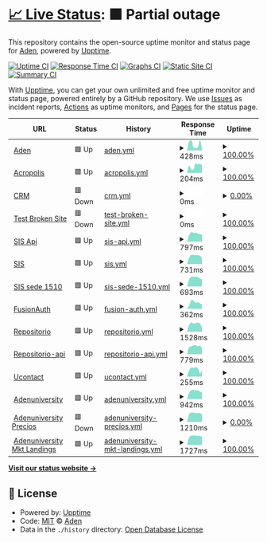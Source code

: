 # [📈 Live Status](https://demo.upptime.js.org): <!--live status--> **🟧 Partial outage**

This repository contains the open-source uptime monitor and status page for [Aden](https://demo.upptime.js.org), powered by [Upptime](https://github.com/upptime/upptime).

[![Uptime CI](https://github.com/FAD-Desarollo/upptime/workflows/Uptime%20CI/badge.svg)](https://github.com/FAD-Desarollo/upptime/actions?query=workflow%3A%22Uptime+CI%22)
[![Response Time CI](https://github.com/FAD-Desarollo/upptime/workflows/Response%20Time%20CI/badge.svg)](https://github.com/FAD-Desarollo/upptime/actions?query=workflow%3A%22Response+Time+CI%22)
[![Graphs CI](https://github.com/FAD-Desarollo/upptime/workflows/Graphs%20CI/badge.svg)](https://github.com/FAD-Desarollo/upptime/actions?query=workflow%3A%22Graphs+CI%22)
[![Static Site CI](https://github.com/FAD-Desarollo/upptime/workflows/Static%20Site%20CI/badge.svg)](https://github.com/FAD-Desarollo/upptime/actions?query=workflow%3A%22Static+Site+CI%22)
[![Summary CI](https://github.com/FAD-Desarollo/upptime/workflows/Summary%20CI/badge.svg)](https://github.com/FAD-Desarollo/upptime/actions?query=workflow%3A%22Summary+CI%22)

With [Upptime](https://upptime.js.org), you can get your own unlimited and free uptime monitor and status page, powered entirely by a GitHub repository. We use [Issues](https://github.com/FAD-Desarollo/upptime/issues) as incident reports, [Actions](https://github.com/FAD-Desarollo/upptime/actions) as uptime monitors, and [Pages](https://demo.upptime.js.org) for the status page.

<!--start: status pages-->
<!-- This summary is generated by Upptime (https://github.com/upptime/upptime) -->
<!-- Do not edit this manually, your changes will be overwritten -->
<!-- prettier-ignore -->
| URL | Status | History | Response Time | Uptime |
| --- | ------ | ------- | ------------- | ------ |
| <img alt="" src="https://icons.duckduckgo.com/ip3/www.aden.org.ico" height="13"> [Aden](https://www.aden.org) | 🟩 Up | [aden.yml](https://github.com/FAD-Desarollo/upptime/commits/HEAD/history/aden.yml) | <details><summary><img alt="Response time graph" src="./graphs/aden/response-time-week.png" height="20"> 428ms</summary><br><a href="https://upptime.aden.org/history/aden"><img alt="Response time 687" src="https://img.shields.io/endpoint?url=https%3A%2F%2Fraw.githubusercontent.com%2FFAD-Desarollo%2Fupptime%2FHEAD%2Fapi%2Faden%2Fresponse-time.json"></a><br><a href="https://upptime.aden.org/history/aden"><img alt="24-hour response time 58" src="https://img.shields.io/endpoint?url=https%3A%2F%2Fraw.githubusercontent.com%2FFAD-Desarollo%2Fupptime%2FHEAD%2Fapi%2Faden%2Fresponse-time-day.json"></a><br><a href="https://upptime.aden.org/history/aden"><img alt="7-day response time 428" src="https://img.shields.io/endpoint?url=https%3A%2F%2Fraw.githubusercontent.com%2FFAD-Desarollo%2Fupptime%2FHEAD%2Fapi%2Faden%2Fresponse-time-week.json"></a><br><a href="https://upptime.aden.org/history/aden"><img alt="30-day response time 497" src="https://img.shields.io/endpoint?url=https%3A%2F%2Fraw.githubusercontent.com%2FFAD-Desarollo%2Fupptime%2FHEAD%2Fapi%2Faden%2Fresponse-time-month.json"></a><br><a href="https://upptime.aden.org/history/aden"><img alt="1-year response time 504" src="https://img.shields.io/endpoint?url=https%3A%2F%2Fraw.githubusercontent.com%2FFAD-Desarollo%2Fupptime%2FHEAD%2Fapi%2Faden%2Fresponse-time-year.json"></a></details> | <details><summary><a href="https://upptime.aden.org/history/aden">100.00%</a></summary><a href="https://upptime.aden.org/history/aden"><img alt="All-time uptime 99.98%" src="https://img.shields.io/endpoint?url=https%3A%2F%2Fraw.githubusercontent.com%2FFAD-Desarollo%2Fupptime%2FHEAD%2Fapi%2Faden%2Fuptime.json"></a><br><a href="https://upptime.aden.org/history/aden"><img alt="24-hour uptime 100.00%" src="https://img.shields.io/endpoint?url=https%3A%2F%2Fraw.githubusercontent.com%2FFAD-Desarollo%2Fupptime%2FHEAD%2Fapi%2Faden%2Fuptime-day.json"></a><br><a href="https://upptime.aden.org/history/aden"><img alt="7-day uptime 100.00%" src="https://img.shields.io/endpoint?url=https%3A%2F%2Fraw.githubusercontent.com%2FFAD-Desarollo%2Fupptime%2FHEAD%2Fapi%2Faden%2Fuptime-week.json"></a><br><a href="https://upptime.aden.org/history/aden"><img alt="30-day uptime 100.00%" src="https://img.shields.io/endpoint?url=https%3A%2F%2Fraw.githubusercontent.com%2FFAD-Desarollo%2Fupptime%2FHEAD%2Fapi%2Faden%2Fuptime-month.json"></a><br><a href="https://upptime.aden.org/history/aden"><img alt="1-year uptime 100.00%" src="https://img.shields.io/endpoint?url=https%3A%2F%2Fraw.githubusercontent.com%2FFAD-Desarollo%2Fupptime%2FHEAD%2Fapi%2Faden%2Fuptime-year.json"></a></details>
| <img alt="" src="https://icons.duckduckgo.com/ip3/app.aden.org.ico" height="13"> [Acropolis](https://app.aden.org/) | 🟩 Up | [acropolis.yml](https://github.com/FAD-Desarollo/upptime/commits/HEAD/history/acropolis.yml) | <details><summary><img alt="Response time graph" src="./graphs/acropolis/response-time-week.png" height="20"> 204ms</summary><br><a href="https://upptime.aden.org/history/acropolis"><img alt="Response time 245" src="https://img.shields.io/endpoint?url=https%3A%2F%2Fraw.githubusercontent.com%2FFAD-Desarollo%2Fupptime%2FHEAD%2Fapi%2Facropolis%2Fresponse-time.json"></a><br><a href="https://upptime.aden.org/history/acropolis"><img alt="24-hour response time 216" src="https://img.shields.io/endpoint?url=https%3A%2F%2Fraw.githubusercontent.com%2FFAD-Desarollo%2Fupptime%2FHEAD%2Fapi%2Facropolis%2Fresponse-time-day.json"></a><br><a href="https://upptime.aden.org/history/acropolis"><img alt="7-day response time 204" src="https://img.shields.io/endpoint?url=https%3A%2F%2Fraw.githubusercontent.com%2FFAD-Desarollo%2Fupptime%2FHEAD%2Fapi%2Facropolis%2Fresponse-time-week.json"></a><br><a href="https://upptime.aden.org/history/acropolis"><img alt="30-day response time 240" src="https://img.shields.io/endpoint?url=https%3A%2F%2Fraw.githubusercontent.com%2FFAD-Desarollo%2Fupptime%2FHEAD%2Fapi%2Facropolis%2Fresponse-time-month.json"></a><br><a href="https://upptime.aden.org/history/acropolis"><img alt="1-year response time 219" src="https://img.shields.io/endpoint?url=https%3A%2F%2Fraw.githubusercontent.com%2FFAD-Desarollo%2Fupptime%2FHEAD%2Fapi%2Facropolis%2Fresponse-time-year.json"></a></details> | <details><summary><a href="https://upptime.aden.org/history/acropolis">100.00%</a></summary><a href="https://upptime.aden.org/history/acropolis"><img alt="All-time uptime 99.98%" src="https://img.shields.io/endpoint?url=https%3A%2F%2Fraw.githubusercontent.com%2FFAD-Desarollo%2Fupptime%2FHEAD%2Fapi%2Facropolis%2Fuptime.json"></a><br><a href="https://upptime.aden.org/history/acropolis"><img alt="24-hour uptime 100.00%" src="https://img.shields.io/endpoint?url=https%3A%2F%2Fraw.githubusercontent.com%2FFAD-Desarollo%2Fupptime%2FHEAD%2Fapi%2Facropolis%2Fuptime-day.json"></a><br><a href="https://upptime.aden.org/history/acropolis"><img alt="7-day uptime 100.00%" src="https://img.shields.io/endpoint?url=https%3A%2F%2Fraw.githubusercontent.com%2FFAD-Desarollo%2Fupptime%2FHEAD%2Fapi%2Facropolis%2Fuptime-week.json"></a><br><a href="https://upptime.aden.org/history/acropolis"><img alt="30-day uptime 100.00%" src="https://img.shields.io/endpoint?url=https%3A%2F%2Fraw.githubusercontent.com%2FFAD-Desarollo%2Fupptime%2FHEAD%2Fapi%2Facropolis%2Fuptime-month.json"></a><br><a href="https://upptime.aden.org/history/acropolis"><img alt="1-year uptime 99.99%" src="https://img.shields.io/endpoint?url=https%3A%2F%2Fraw.githubusercontent.com%2FFAD-Desarollo%2Fupptime%2FHEAD%2Fapi%2Facropolis%2Fuptime-year.json"></a></details>
| <img alt="" src="https://icons.duckduckgo.com/ip3/ocrm.aden.org.ico" height="13"> [CRM](https://ocrm.aden.org/web) | 🟥 Down | [crm.yml](https://github.com/FAD-Desarollo/upptime/commits/HEAD/history/crm.yml) | <details><summary><img alt="Response time graph" src="./graphs/crm/response-time-week.png" height="20"> 0ms</summary><br><a href="https://upptime.aden.org/history/crm"><img alt="Response time 5083" src="https://img.shields.io/endpoint?url=https%3A%2F%2Fraw.githubusercontent.com%2FFAD-Desarollo%2Fupptime%2FHEAD%2Fapi%2Fcrm%2Fresponse-time.json"></a><br><a href="https://upptime.aden.org/history/crm"><img alt="24-hour response time 0" src="https://img.shields.io/endpoint?url=https%3A%2F%2Fraw.githubusercontent.com%2FFAD-Desarollo%2Fupptime%2FHEAD%2Fapi%2Fcrm%2Fresponse-time-day.json"></a><br><a href="https://upptime.aden.org/history/crm"><img alt="7-day response time 0" src="https://img.shields.io/endpoint?url=https%3A%2F%2Fraw.githubusercontent.com%2FFAD-Desarollo%2Fupptime%2FHEAD%2Fapi%2Fcrm%2Fresponse-time-week.json"></a><br><a href="https://upptime.aden.org/history/crm"><img alt="30-day response time 4757" src="https://img.shields.io/endpoint?url=https%3A%2F%2Fraw.githubusercontent.com%2FFAD-Desarollo%2Fupptime%2FHEAD%2Fapi%2Fcrm%2Fresponse-time-month.json"></a><br><a href="https://upptime.aden.org/history/crm"><img alt="1-year response time 5312" src="https://img.shields.io/endpoint?url=https%3A%2F%2Fraw.githubusercontent.com%2FFAD-Desarollo%2Fupptime%2FHEAD%2Fapi%2Fcrm%2Fresponse-time-year.json"></a></details> | <details><summary><a href="https://upptime.aden.org/history/crm">0.00%</a></summary><a href="https://upptime.aden.org/history/crm"><img alt="All-time uptime 95.70%" src="https://img.shields.io/endpoint?url=https%3A%2F%2Fraw.githubusercontent.com%2FFAD-Desarollo%2Fupptime%2FHEAD%2Fapi%2Fcrm%2Fuptime.json"></a><br><a href="https://upptime.aden.org/history/crm"><img alt="24-hour uptime 0.00%" src="https://img.shields.io/endpoint?url=https%3A%2F%2Fraw.githubusercontent.com%2FFAD-Desarollo%2Fupptime%2FHEAD%2Fapi%2Fcrm%2Fuptime-day.json"></a><br><a href="https://upptime.aden.org/history/crm"><img alt="7-day uptime 0.00%" src="https://img.shields.io/endpoint?url=https%3A%2F%2Fraw.githubusercontent.com%2FFAD-Desarollo%2Fupptime%2FHEAD%2Fapi%2Fcrm%2Fuptime-week.json"></a><br><a href="https://upptime.aden.org/history/crm"><img alt="30-day uptime 1.47%" src="https://img.shields.io/endpoint?url=https%3A%2F%2Fraw.githubusercontent.com%2FFAD-Desarollo%2Fupptime%2FHEAD%2Fapi%2Fcrm%2Fuptime-month.json"></a><br><a href="https://upptime.aden.org/history/crm"><img alt="1-year uptime 91.70%" src="https://img.shields.io/endpoint?url=https%3A%2F%2Fraw.githubusercontent.com%2FFAD-Desarollo%2Fupptime%2FHEAD%2Fapi%2Fcrm%2Fuptime-year.json"></a></details>
| <img alt="" src="https://icons.duckduckgo.com/ip3/thissitedoesnotexist.koj.co.ico" height="13"> [Test Broken Site](https://thissitedoesnotexist.koj.co) | 🟥 Down | [test-broken-site.yml](https://github.com/FAD-Desarollo/upptime/commits/HEAD/history/test-broken-site.yml) | <details><summary><img alt="Response time graph" src="./graphs/test-broken-site/response-time-week.png" height="20"> 0ms</summary><br><a href="https://upptime.aden.org/history/test-broken-site"><img alt="Response time 0" src="https://img.shields.io/endpoint?url=https%3A%2F%2Fraw.githubusercontent.com%2FFAD-Desarollo%2Fupptime%2FHEAD%2Fapi%2Ftest-broken-site%2Fresponse-time.json"></a><br><a href="https://upptime.aden.org/history/test-broken-site"><img alt="24-hour response time 0" src="https://img.shields.io/endpoint?url=https%3A%2F%2Fraw.githubusercontent.com%2FFAD-Desarollo%2Fupptime%2FHEAD%2Fapi%2Ftest-broken-site%2Fresponse-time-day.json"></a><br><a href="https://upptime.aden.org/history/test-broken-site"><img alt="7-day response time 0" src="https://img.shields.io/endpoint?url=https%3A%2F%2Fraw.githubusercontent.com%2FFAD-Desarollo%2Fupptime%2FHEAD%2Fapi%2Ftest-broken-site%2Fresponse-time-week.json"></a><br><a href="https://upptime.aden.org/history/test-broken-site"><img alt="30-day response time 0" src="https://img.shields.io/endpoint?url=https%3A%2F%2Fraw.githubusercontent.com%2FFAD-Desarollo%2Fupptime%2FHEAD%2Fapi%2Ftest-broken-site%2Fresponse-time-month.json"></a><br><a href="https://upptime.aden.org/history/test-broken-site"><img alt="1-year response time 0" src="https://img.shields.io/endpoint?url=https%3A%2F%2Fraw.githubusercontent.com%2FFAD-Desarollo%2Fupptime%2FHEAD%2Fapi%2Ftest-broken-site%2Fresponse-time-year.json"></a></details> | <details><summary><a href="https://upptime.aden.org/history/test-broken-site">100.00%</a></summary><a href="https://upptime.aden.org/history/test-broken-site"><img alt="All-time uptime 100.00%" src="https://img.shields.io/endpoint?url=https%3A%2F%2Fraw.githubusercontent.com%2FFAD-Desarollo%2Fupptime%2FHEAD%2Fapi%2Ftest-broken-site%2Fuptime.json"></a><br><a href="https://upptime.aden.org/history/test-broken-site"><img alt="24-hour uptime 100.00%" src="https://img.shields.io/endpoint?url=https%3A%2F%2Fraw.githubusercontent.com%2FFAD-Desarollo%2Fupptime%2FHEAD%2Fapi%2Ftest-broken-site%2Fuptime-day.json"></a><br><a href="https://upptime.aden.org/history/test-broken-site"><img alt="7-day uptime 100.00%" src="https://img.shields.io/endpoint?url=https%3A%2F%2Fraw.githubusercontent.com%2FFAD-Desarollo%2Fupptime%2FHEAD%2Fapi%2Ftest-broken-site%2Fuptime-week.json"></a><br><a href="https://upptime.aden.org/history/test-broken-site"><img alt="30-day uptime 100.00%" src="https://img.shields.io/endpoint?url=https%3A%2F%2Fraw.githubusercontent.com%2FFAD-Desarollo%2Fupptime%2FHEAD%2Fapi%2Ftest-broken-site%2Fuptime-month.json"></a><br><a href="https://upptime.aden.org/history/test-broken-site"><img alt="1-year uptime 100.00%" src="https://img.shields.io/endpoint?url=https%3A%2F%2Fraw.githubusercontent.com%2FFAD-Desarollo%2Fupptime%2FHEAD%2Fapi%2Ftest-broken-site%2Fuptime-year.json"></a></details>
| <img alt="" src="https://icons.duckduckgo.com/ip3/sisapi.aden.org.ico" height="13"> [SIS Api](https://sisapi.aden.org/api/v1/acropolis/test) | 🟩 Up | [sis-api.yml](https://github.com/FAD-Desarollo/upptime/commits/HEAD/history/sis-api.yml) | <details><summary><img alt="Response time graph" src="./graphs/sis-api/response-time-week.png" height="20"> 797ms</summary><br><a href="https://upptime.aden.org/history/sis-api"><img alt="Response time 777" src="https://img.shields.io/endpoint?url=https%3A%2F%2Fraw.githubusercontent.com%2FFAD-Desarollo%2Fupptime%2FHEAD%2Fapi%2Fsis-api%2Fresponse-time.json"></a><br><a href="https://upptime.aden.org/history/sis-api"><img alt="24-hour response time 708" src="https://img.shields.io/endpoint?url=https%3A%2F%2Fraw.githubusercontent.com%2FFAD-Desarollo%2Fupptime%2FHEAD%2Fapi%2Fsis-api%2Fresponse-time-day.json"></a><br><a href="https://upptime.aden.org/history/sis-api"><img alt="7-day response time 797" src="https://img.shields.io/endpoint?url=https%3A%2F%2Fraw.githubusercontent.com%2FFAD-Desarollo%2Fupptime%2FHEAD%2Fapi%2Fsis-api%2Fresponse-time-week.json"></a><br><a href="https://upptime.aden.org/history/sis-api"><img alt="30-day response time 753" src="https://img.shields.io/endpoint?url=https%3A%2F%2Fraw.githubusercontent.com%2FFAD-Desarollo%2Fupptime%2FHEAD%2Fapi%2Fsis-api%2Fresponse-time-month.json"></a><br><a href="https://upptime.aden.org/history/sis-api"><img alt="1-year response time 755" src="https://img.shields.io/endpoint?url=https%3A%2F%2Fraw.githubusercontent.com%2FFAD-Desarollo%2Fupptime%2FHEAD%2Fapi%2Fsis-api%2Fresponse-time-year.json"></a></details> | <details><summary><a href="https://upptime.aden.org/history/sis-api">100.00%</a></summary><a href="https://upptime.aden.org/history/sis-api"><img alt="All-time uptime 99.89%" src="https://img.shields.io/endpoint?url=https%3A%2F%2Fraw.githubusercontent.com%2FFAD-Desarollo%2Fupptime%2FHEAD%2Fapi%2Fsis-api%2Fuptime.json"></a><br><a href="https://upptime.aden.org/history/sis-api"><img alt="24-hour uptime 100.00%" src="https://img.shields.io/endpoint?url=https%3A%2F%2Fraw.githubusercontent.com%2FFAD-Desarollo%2Fupptime%2FHEAD%2Fapi%2Fsis-api%2Fuptime-day.json"></a><br><a href="https://upptime.aden.org/history/sis-api"><img alt="7-day uptime 100.00%" src="https://img.shields.io/endpoint?url=https%3A%2F%2Fraw.githubusercontent.com%2FFAD-Desarollo%2Fupptime%2FHEAD%2Fapi%2Fsis-api%2Fuptime-week.json"></a><br><a href="https://upptime.aden.org/history/sis-api"><img alt="30-day uptime 100.00%" src="https://img.shields.io/endpoint?url=https%3A%2F%2Fraw.githubusercontent.com%2FFAD-Desarollo%2Fupptime%2FHEAD%2Fapi%2Fsis-api%2Fuptime-month.json"></a><br><a href="https://upptime.aden.org/history/sis-api"><img alt="1-year uptime 99.90%" src="https://img.shields.io/endpoint?url=https%3A%2F%2Fraw.githubusercontent.com%2FFAD-Desarollo%2Fupptime%2FHEAD%2Fapi%2Fsis-api%2Fuptime-year.json"></a></details>
| <img alt="" src="https://icons.duckduckgo.com/ip3/www.aden.org.ico" height="13"> [SIS](https://www.aden.org/sis/login) | 🟩 Up | [sis.yml](https://github.com/FAD-Desarollo/upptime/commits/HEAD/history/sis.yml) | <details><summary><img alt="Response time graph" src="./graphs/sis/response-time-week.png" height="20"> 731ms</summary><br><a href="https://upptime.aden.org/history/sis"><img alt="Response time 696" src="https://img.shields.io/endpoint?url=https%3A%2F%2Fraw.githubusercontent.com%2FFAD-Desarollo%2Fupptime%2FHEAD%2Fapi%2Fsis%2Fresponse-time.json"></a><br><a href="https://upptime.aden.org/history/sis"><img alt="24-hour response time 583" src="https://img.shields.io/endpoint?url=https%3A%2F%2Fraw.githubusercontent.com%2FFAD-Desarollo%2Fupptime%2FHEAD%2Fapi%2Fsis%2Fresponse-time-day.json"></a><br><a href="https://upptime.aden.org/history/sis"><img alt="7-day response time 731" src="https://img.shields.io/endpoint?url=https%3A%2F%2Fraw.githubusercontent.com%2FFAD-Desarollo%2Fupptime%2FHEAD%2Fapi%2Fsis%2Fresponse-time-week.json"></a><br><a href="https://upptime.aden.org/history/sis"><img alt="30-day response time 685" src="https://img.shields.io/endpoint?url=https%3A%2F%2Fraw.githubusercontent.com%2FFAD-Desarollo%2Fupptime%2FHEAD%2Fapi%2Fsis%2Fresponse-time-month.json"></a><br><a href="https://upptime.aden.org/history/sis"><img alt="1-year response time 664" src="https://img.shields.io/endpoint?url=https%3A%2F%2Fraw.githubusercontent.com%2FFAD-Desarollo%2Fupptime%2FHEAD%2Fapi%2Fsis%2Fresponse-time-year.json"></a></details> | <details><summary><a href="https://upptime.aden.org/history/sis">100.00%</a></summary><a href="https://upptime.aden.org/history/sis"><img alt="All-time uptime 99.96%" src="https://img.shields.io/endpoint?url=https%3A%2F%2Fraw.githubusercontent.com%2FFAD-Desarollo%2Fupptime%2FHEAD%2Fapi%2Fsis%2Fuptime.json"></a><br><a href="https://upptime.aden.org/history/sis"><img alt="24-hour uptime 100.00%" src="https://img.shields.io/endpoint?url=https%3A%2F%2Fraw.githubusercontent.com%2FFAD-Desarollo%2Fupptime%2FHEAD%2Fapi%2Fsis%2Fuptime-day.json"></a><br><a href="https://upptime.aden.org/history/sis"><img alt="7-day uptime 100.00%" src="https://img.shields.io/endpoint?url=https%3A%2F%2Fraw.githubusercontent.com%2FFAD-Desarollo%2Fupptime%2FHEAD%2Fapi%2Fsis%2Fuptime-week.json"></a><br><a href="https://upptime.aden.org/history/sis"><img alt="30-day uptime 100.00%" src="https://img.shields.io/endpoint?url=https%3A%2F%2Fraw.githubusercontent.com%2FFAD-Desarollo%2Fupptime%2FHEAD%2Fapi%2Fsis%2Fuptime-month.json"></a><br><a href="https://upptime.aden.org/history/sis"><img alt="1-year uptime 100.00%" src="https://img.shields.io/endpoint?url=https%3A%2F%2Fraw.githubusercontent.com%2FFAD-Desarollo%2Fupptime%2FHEAD%2Fapi%2Fsis%2Fuptime-year.json"></a></details>
| <img alt="" src="https://icons.duckduckgo.com/ip3/www.aden.org.ico" height="13"> [SIS sede 1510](https://www.aden.org/sis/sede/1510) | 🟩 Up | [sis-sede-1510.yml](https://github.com/FAD-Desarollo/upptime/commits/HEAD/history/sis-sede-1510.yml) | <details><summary><img alt="Response time graph" src="./graphs/sis-sede-1510/response-time-week.png" height="20"> 693ms</summary><br><a href="https://upptime.aden.org/history/sis-sede-1510"><img alt="Response time 570" src="https://img.shields.io/endpoint?url=https%3A%2F%2Fraw.githubusercontent.com%2FFAD-Desarollo%2Fupptime%2FHEAD%2Fapi%2Fsis-sede-1510%2Fresponse-time.json"></a><br><a href="https://upptime.aden.org/history/sis-sede-1510"><img alt="24-hour response time 564" src="https://img.shields.io/endpoint?url=https%3A%2F%2Fraw.githubusercontent.com%2FFAD-Desarollo%2Fupptime%2FHEAD%2Fapi%2Fsis-sede-1510%2Fresponse-time-day.json"></a><br><a href="https://upptime.aden.org/history/sis-sede-1510"><img alt="7-day response time 693" src="https://img.shields.io/endpoint?url=https%3A%2F%2Fraw.githubusercontent.com%2FFAD-Desarollo%2Fupptime%2FHEAD%2Fapi%2Fsis-sede-1510%2Fresponse-time-week.json"></a><br><a href="https://upptime.aden.org/history/sis-sede-1510"><img alt="30-day response time 605" src="https://img.shields.io/endpoint?url=https%3A%2F%2Fraw.githubusercontent.com%2FFAD-Desarollo%2Fupptime%2FHEAD%2Fapi%2Fsis-sede-1510%2Fresponse-time-month.json"></a><br><a href="https://upptime.aden.org/history/sis-sede-1510"><img alt="1-year response time 569" src="https://img.shields.io/endpoint?url=https%3A%2F%2Fraw.githubusercontent.com%2FFAD-Desarollo%2Fupptime%2FHEAD%2Fapi%2Fsis-sede-1510%2Fresponse-time-year.json"></a></details> | <details><summary><a href="https://upptime.aden.org/history/sis-sede-1510">100.00%</a></summary><a href="https://upptime.aden.org/history/sis-sede-1510"><img alt="All-time uptime 99.98%" src="https://img.shields.io/endpoint?url=https%3A%2F%2Fraw.githubusercontent.com%2FFAD-Desarollo%2Fupptime%2FHEAD%2Fapi%2Fsis-sede-1510%2Fuptime.json"></a><br><a href="https://upptime.aden.org/history/sis-sede-1510"><img alt="24-hour uptime 100.00%" src="https://img.shields.io/endpoint?url=https%3A%2F%2Fraw.githubusercontent.com%2FFAD-Desarollo%2Fupptime%2FHEAD%2Fapi%2Fsis-sede-1510%2Fuptime-day.json"></a><br><a href="https://upptime.aden.org/history/sis-sede-1510"><img alt="7-day uptime 100.00%" src="https://img.shields.io/endpoint?url=https%3A%2F%2Fraw.githubusercontent.com%2FFAD-Desarollo%2Fupptime%2FHEAD%2Fapi%2Fsis-sede-1510%2Fuptime-week.json"></a><br><a href="https://upptime.aden.org/history/sis-sede-1510"><img alt="30-day uptime 100.00%" src="https://img.shields.io/endpoint?url=https%3A%2F%2Fraw.githubusercontent.com%2FFAD-Desarollo%2Fupptime%2FHEAD%2Fapi%2Fsis-sede-1510%2Fuptime-month.json"></a><br><a href="https://upptime.aden.org/history/sis-sede-1510"><img alt="1-year uptime 100.00%" src="https://img.shields.io/endpoint?url=https%3A%2F%2Fraw.githubusercontent.com%2FFAD-Desarollo%2Fupptime%2FHEAD%2Fapi%2Fsis-sede-1510%2Fuptime-year.json"></a></details>
| <img alt="" src="https://icons.duckduckgo.com/ip3/fa.aden.org.ico" height="13"> [FusionAuth](https://fa.aden.org/) | 🟩 Up | [fusion-auth.yml](https://github.com/FAD-Desarollo/upptime/commits/HEAD/history/fusion-auth.yml) | <details><summary><img alt="Response time graph" src="./graphs/fusion-auth/response-time-week.png" height="20"> 362ms</summary><br><a href="https://upptime.aden.org/history/fusion-auth"><img alt="Response time 375" src="https://img.shields.io/endpoint?url=https%3A%2F%2Fraw.githubusercontent.com%2FFAD-Desarollo%2Fupptime%2FHEAD%2Fapi%2Ffusion-auth%2Fresponse-time.json"></a><br><a href="https://upptime.aden.org/history/fusion-auth"><img alt="24-hour response time 249" src="https://img.shields.io/endpoint?url=https%3A%2F%2Fraw.githubusercontent.com%2FFAD-Desarollo%2Fupptime%2FHEAD%2Fapi%2Ffusion-auth%2Fresponse-time-day.json"></a><br><a href="https://upptime.aden.org/history/fusion-auth"><img alt="7-day response time 362" src="https://img.shields.io/endpoint?url=https%3A%2F%2Fraw.githubusercontent.com%2FFAD-Desarollo%2Fupptime%2FHEAD%2Fapi%2Ffusion-auth%2Fresponse-time-week.json"></a><br><a href="https://upptime.aden.org/history/fusion-auth"><img alt="30-day response time 301" src="https://img.shields.io/endpoint?url=https%3A%2F%2Fraw.githubusercontent.com%2FFAD-Desarollo%2Fupptime%2FHEAD%2Fapi%2Ffusion-auth%2Fresponse-time-month.json"></a><br><a href="https://upptime.aden.org/history/fusion-auth"><img alt="1-year response time 345" src="https://img.shields.io/endpoint?url=https%3A%2F%2Fraw.githubusercontent.com%2FFAD-Desarollo%2Fupptime%2FHEAD%2Fapi%2Ffusion-auth%2Fresponse-time-year.json"></a></details> | <details><summary><a href="https://upptime.aden.org/history/fusion-auth">100.00%</a></summary><a href="https://upptime.aden.org/history/fusion-auth"><img alt="All-time uptime 99.98%" src="https://img.shields.io/endpoint?url=https%3A%2F%2Fraw.githubusercontent.com%2FFAD-Desarollo%2Fupptime%2FHEAD%2Fapi%2Ffusion-auth%2Fuptime.json"></a><br><a href="https://upptime.aden.org/history/fusion-auth"><img alt="24-hour uptime 100.00%" src="https://img.shields.io/endpoint?url=https%3A%2F%2Fraw.githubusercontent.com%2FFAD-Desarollo%2Fupptime%2FHEAD%2Fapi%2Ffusion-auth%2Fuptime-day.json"></a><br><a href="https://upptime.aden.org/history/fusion-auth"><img alt="7-day uptime 100.00%" src="https://img.shields.io/endpoint?url=https%3A%2F%2Fraw.githubusercontent.com%2FFAD-Desarollo%2Fupptime%2FHEAD%2Fapi%2Ffusion-auth%2Fuptime-week.json"></a><br><a href="https://upptime.aden.org/history/fusion-auth"><img alt="30-day uptime 100.00%" src="https://img.shields.io/endpoint?url=https%3A%2F%2Fraw.githubusercontent.com%2FFAD-Desarollo%2Fupptime%2FHEAD%2Fapi%2Ffusion-auth%2Fuptime-month.json"></a><br><a href="https://upptime.aden.org/history/fusion-auth"><img alt="1-year uptime 99.98%" src="https://img.shields.io/endpoint?url=https%3A%2F%2Fraw.githubusercontent.com%2FFAD-Desarollo%2Fupptime%2FHEAD%2Fapi%2Ffusion-auth%2Fuptime-year.json"></a></details>
| <img alt="" src="https://icons.duckduckgo.com/ip3/repositorio.aden.org.ico" height="13"> [Repositorio](https://repositorio.aden.org/) | 🟩 Up | [repositorio.yml](https://github.com/FAD-Desarollo/upptime/commits/HEAD/history/repositorio.yml) | <details><summary><img alt="Response time graph" src="./graphs/repositorio/response-time-week.png" height="20"> 1528ms</summary><br><a href="https://upptime.aden.org/history/repositorio"><img alt="Response time 1370" src="https://img.shields.io/endpoint?url=https%3A%2F%2Fraw.githubusercontent.com%2FFAD-Desarollo%2Fupptime%2FHEAD%2Fapi%2Frepositorio%2Fresponse-time.json"></a><br><a href="https://upptime.aden.org/history/repositorio"><img alt="24-hour response time 719" src="https://img.shields.io/endpoint?url=https%3A%2F%2Fraw.githubusercontent.com%2FFAD-Desarollo%2Fupptime%2FHEAD%2Fapi%2Frepositorio%2Fresponse-time-day.json"></a><br><a href="https://upptime.aden.org/history/repositorio"><img alt="7-day response time 1528" src="https://img.shields.io/endpoint?url=https%3A%2F%2Fraw.githubusercontent.com%2FFAD-Desarollo%2Fupptime%2FHEAD%2Fapi%2Frepositorio%2Fresponse-time-week.json"></a><br><a href="https://upptime.aden.org/history/repositorio"><img alt="30-day response time 1334" src="https://img.shields.io/endpoint?url=https%3A%2F%2Fraw.githubusercontent.com%2FFAD-Desarollo%2Fupptime%2FHEAD%2Fapi%2Frepositorio%2Fresponse-time-month.json"></a><br><a href="https://upptime.aden.org/history/repositorio"><img alt="1-year response time 1348" src="https://img.shields.io/endpoint?url=https%3A%2F%2Fraw.githubusercontent.com%2FFAD-Desarollo%2Fupptime%2FHEAD%2Fapi%2Frepositorio%2Fresponse-time-year.json"></a></details> | <details><summary><a href="https://upptime.aden.org/history/repositorio">100.00%</a></summary><a href="https://upptime.aden.org/history/repositorio"><img alt="All-time uptime 99.97%" src="https://img.shields.io/endpoint?url=https%3A%2F%2Fraw.githubusercontent.com%2FFAD-Desarollo%2Fupptime%2FHEAD%2Fapi%2Frepositorio%2Fuptime.json"></a><br><a href="https://upptime.aden.org/history/repositorio"><img alt="24-hour uptime 100.00%" src="https://img.shields.io/endpoint?url=https%3A%2F%2Fraw.githubusercontent.com%2FFAD-Desarollo%2Fupptime%2FHEAD%2Fapi%2Frepositorio%2Fuptime-day.json"></a><br><a href="https://upptime.aden.org/history/repositorio"><img alt="7-day uptime 100.00%" src="https://img.shields.io/endpoint?url=https%3A%2F%2Fraw.githubusercontent.com%2FFAD-Desarollo%2Fupptime%2FHEAD%2Fapi%2Frepositorio%2Fuptime-week.json"></a><br><a href="https://upptime.aden.org/history/repositorio"><img alt="30-day uptime 100.00%" src="https://img.shields.io/endpoint?url=https%3A%2F%2Fraw.githubusercontent.com%2FFAD-Desarollo%2Fupptime%2FHEAD%2Fapi%2Frepositorio%2Fuptime-month.json"></a><br><a href="https://upptime.aden.org/history/repositorio"><img alt="1-year uptime 99.99%" src="https://img.shields.io/endpoint?url=https%3A%2F%2Fraw.githubusercontent.com%2FFAD-Desarollo%2Fupptime%2FHEAD%2Fapi%2Frepositorio%2Fuptime-year.json"></a></details>
| <img alt="" src="https://icons.duckduckgo.com/ip3/repositorio-api.aden.org.ico" height="13"> [Repositorio-api](https://repositorio-api.aden.org/docs) | 🟩 Up | [repositorio-api.yml](https://github.com/FAD-Desarollo/upptime/commits/HEAD/history/repositorio-api.yml) | <details><summary><img alt="Response time graph" src="./graphs/repositorio-api/response-time-week.png" height="20"> 779ms</summary><br><a href="https://upptime.aden.org/history/repositorio-api"><img alt="Response time 743" src="https://img.shields.io/endpoint?url=https%3A%2F%2Fraw.githubusercontent.com%2FFAD-Desarollo%2Fupptime%2FHEAD%2Fapi%2Frepositorio-api%2Fresponse-time.json"></a><br><a href="https://upptime.aden.org/history/repositorio-api"><img alt="24-hour response time 580" src="https://img.shields.io/endpoint?url=https%3A%2F%2Fraw.githubusercontent.com%2FFAD-Desarollo%2Fupptime%2FHEAD%2Fapi%2Frepositorio-api%2Fresponse-time-day.json"></a><br><a href="https://upptime.aden.org/history/repositorio-api"><img alt="7-day response time 779" src="https://img.shields.io/endpoint?url=https%3A%2F%2Fraw.githubusercontent.com%2FFAD-Desarollo%2Fupptime%2FHEAD%2Fapi%2Frepositorio-api%2Fresponse-time-week.json"></a><br><a href="https://upptime.aden.org/history/repositorio-api"><img alt="30-day response time 710" src="https://img.shields.io/endpoint?url=https%3A%2F%2Fraw.githubusercontent.com%2FFAD-Desarollo%2Fupptime%2FHEAD%2Fapi%2Frepositorio-api%2Fresponse-time-month.json"></a><br><a href="https://upptime.aden.org/history/repositorio-api"><img alt="1-year response time 727" src="https://img.shields.io/endpoint?url=https%3A%2F%2Fraw.githubusercontent.com%2FFAD-Desarollo%2Fupptime%2FHEAD%2Fapi%2Frepositorio-api%2Fresponse-time-year.json"></a></details> | <details><summary><a href="https://upptime.aden.org/history/repositorio-api">100.00%</a></summary><a href="https://upptime.aden.org/history/repositorio-api"><img alt="All-time uptime 99.83%" src="https://img.shields.io/endpoint?url=https%3A%2F%2Fraw.githubusercontent.com%2FFAD-Desarollo%2Fupptime%2FHEAD%2Fapi%2Frepositorio-api%2Fuptime.json"></a><br><a href="https://upptime.aden.org/history/repositorio-api"><img alt="24-hour uptime 100.00%" src="https://img.shields.io/endpoint?url=https%3A%2F%2Fraw.githubusercontent.com%2FFAD-Desarollo%2Fupptime%2FHEAD%2Fapi%2Frepositorio-api%2Fuptime-day.json"></a><br><a href="https://upptime.aden.org/history/repositorio-api"><img alt="7-day uptime 100.00%" src="https://img.shields.io/endpoint?url=https%3A%2F%2Fraw.githubusercontent.com%2FFAD-Desarollo%2Fupptime%2FHEAD%2Fapi%2Frepositorio-api%2Fuptime-week.json"></a><br><a href="https://upptime.aden.org/history/repositorio-api"><img alt="30-day uptime 100.00%" src="https://img.shields.io/endpoint?url=https%3A%2F%2Fraw.githubusercontent.com%2FFAD-Desarollo%2Fupptime%2FHEAD%2Fapi%2Frepositorio-api%2Fuptime-month.json"></a><br><a href="https://upptime.aden.org/history/repositorio-api"><img alt="1-year uptime 99.99%" src="https://img.shields.io/endpoint?url=https%3A%2F%2Fraw.githubusercontent.com%2FFAD-Desarollo%2Fupptime%2FHEAD%2Fapi%2Frepositorio-api%2Fuptime-year.json"></a></details>
| <img alt="" src="https://icons.duckduckgo.com/ip3/aden.ucontactcloud.com.ico" height="13"> [Ucontact](https://aden.ucontactcloud.com/) | 🟩 Up | [ucontact.yml](https://github.com/FAD-Desarollo/upptime/commits/HEAD/history/ucontact.yml) | <details><summary><img alt="Response time graph" src="./graphs/ucontact/response-time-week.png" height="20"> 255ms</summary><br><a href="https://upptime.aden.org/history/ucontact"><img alt="Response time 233" src="https://img.shields.io/endpoint?url=https%3A%2F%2Fraw.githubusercontent.com%2FFAD-Desarollo%2Fupptime%2FHEAD%2Fapi%2Fucontact%2Fresponse-time.json"></a><br><a href="https://upptime.aden.org/history/ucontact"><img alt="24-hour response time 227" src="https://img.shields.io/endpoint?url=https%3A%2F%2Fraw.githubusercontent.com%2FFAD-Desarollo%2Fupptime%2FHEAD%2Fapi%2Fucontact%2Fresponse-time-day.json"></a><br><a href="https://upptime.aden.org/history/ucontact"><img alt="7-day response time 255" src="https://img.shields.io/endpoint?url=https%3A%2F%2Fraw.githubusercontent.com%2FFAD-Desarollo%2Fupptime%2FHEAD%2Fapi%2Fucontact%2Fresponse-time-week.json"></a><br><a href="https://upptime.aden.org/history/ucontact"><img alt="30-day response time 229" src="https://img.shields.io/endpoint?url=https%3A%2F%2Fraw.githubusercontent.com%2FFAD-Desarollo%2Fupptime%2FHEAD%2Fapi%2Fucontact%2Fresponse-time-month.json"></a><br><a href="https://upptime.aden.org/history/ucontact"><img alt="1-year response time 231" src="https://img.shields.io/endpoint?url=https%3A%2F%2Fraw.githubusercontent.com%2FFAD-Desarollo%2Fupptime%2FHEAD%2Fapi%2Fucontact%2Fresponse-time-year.json"></a></details> | <details><summary><a href="https://upptime.aden.org/history/ucontact">100.00%</a></summary><a href="https://upptime.aden.org/history/ucontact"><img alt="All-time uptime 99.99%" src="https://img.shields.io/endpoint?url=https%3A%2F%2Fraw.githubusercontent.com%2FFAD-Desarollo%2Fupptime%2FHEAD%2Fapi%2Fucontact%2Fuptime.json"></a><br><a href="https://upptime.aden.org/history/ucontact"><img alt="24-hour uptime 100.00%" src="https://img.shields.io/endpoint?url=https%3A%2F%2Fraw.githubusercontent.com%2FFAD-Desarollo%2Fupptime%2FHEAD%2Fapi%2Fucontact%2Fuptime-day.json"></a><br><a href="https://upptime.aden.org/history/ucontact"><img alt="7-day uptime 100.00%" src="https://img.shields.io/endpoint?url=https%3A%2F%2Fraw.githubusercontent.com%2FFAD-Desarollo%2Fupptime%2FHEAD%2Fapi%2Fucontact%2Fuptime-week.json"></a><br><a href="https://upptime.aden.org/history/ucontact"><img alt="30-day uptime 100.00%" src="https://img.shields.io/endpoint?url=https%3A%2F%2Fraw.githubusercontent.com%2FFAD-Desarollo%2Fupptime%2FHEAD%2Fapi%2Fucontact%2Fuptime-month.json"></a><br><a href="https://upptime.aden.org/history/ucontact"><img alt="1-year uptime 99.98%" src="https://img.shields.io/endpoint?url=https%3A%2F%2Fraw.githubusercontent.com%2FFAD-Desarollo%2Fupptime%2FHEAD%2Fapi%2Fucontact%2Fuptime-year.json"></a></details>
| <img alt="" src="https://icons.duckduckgo.com/ip3/adenuniversity.edu.pa.ico" height="13"> [Adenuniversity](https://adenuniversity.edu.pa/) | 🟩 Up | [adenuniversity.yml](https://github.com/FAD-Desarollo/upptime/commits/HEAD/history/adenuniversity.yml) | <details><summary><img alt="Response time graph" src="./graphs/adenuniversity/response-time-week.png" height="20"> 942ms</summary><br><a href="https://upptime.aden.org/history/adenuniversity"><img alt="Response time 1388" src="https://img.shields.io/endpoint?url=https%3A%2F%2Fraw.githubusercontent.com%2FFAD-Desarollo%2Fupptime%2FHEAD%2Fapi%2Fadenuniversity%2Fresponse-time.json"></a><br><a href="https://upptime.aden.org/history/adenuniversity"><img alt="24-hour response time 754" src="https://img.shields.io/endpoint?url=https%3A%2F%2Fraw.githubusercontent.com%2FFAD-Desarollo%2Fupptime%2FHEAD%2Fapi%2Fadenuniversity%2Fresponse-time-day.json"></a><br><a href="https://upptime.aden.org/history/adenuniversity"><img alt="7-day response time 942" src="https://img.shields.io/endpoint?url=https%3A%2F%2Fraw.githubusercontent.com%2FFAD-Desarollo%2Fupptime%2FHEAD%2Fapi%2Fadenuniversity%2Fresponse-time-week.json"></a><br><a href="https://upptime.aden.org/history/adenuniversity"><img alt="30-day response time 889" src="https://img.shields.io/endpoint?url=https%3A%2F%2Fraw.githubusercontent.com%2FFAD-Desarollo%2Fupptime%2FHEAD%2Fapi%2Fadenuniversity%2Fresponse-time-month.json"></a><br><a href="https://upptime.aden.org/history/adenuniversity"><img alt="1-year response time 1388" src="https://img.shields.io/endpoint?url=https%3A%2F%2Fraw.githubusercontent.com%2FFAD-Desarollo%2Fupptime%2FHEAD%2Fapi%2Fadenuniversity%2Fresponse-time-year.json"></a></details> | <details><summary><a href="https://upptime.aden.org/history/adenuniversity">100.00%</a></summary><a href="https://upptime.aden.org/history/adenuniversity"><img alt="All-time uptime 99.98%" src="https://img.shields.io/endpoint?url=https%3A%2F%2Fraw.githubusercontent.com%2FFAD-Desarollo%2Fupptime%2FHEAD%2Fapi%2Fadenuniversity%2Fuptime.json"></a><br><a href="https://upptime.aden.org/history/adenuniversity"><img alt="24-hour uptime 100.00%" src="https://img.shields.io/endpoint?url=https%3A%2F%2Fraw.githubusercontent.com%2FFAD-Desarollo%2Fupptime%2FHEAD%2Fapi%2Fadenuniversity%2Fuptime-day.json"></a><br><a href="https://upptime.aden.org/history/adenuniversity"><img alt="7-day uptime 100.00%" src="https://img.shields.io/endpoint?url=https%3A%2F%2Fraw.githubusercontent.com%2FFAD-Desarollo%2Fupptime%2FHEAD%2Fapi%2Fadenuniversity%2Fuptime-week.json"></a><br><a href="https://upptime.aden.org/history/adenuniversity"><img alt="30-day uptime 100.00%" src="https://img.shields.io/endpoint?url=https%3A%2F%2Fraw.githubusercontent.com%2FFAD-Desarollo%2Fupptime%2FHEAD%2Fapi%2Fadenuniversity%2Fuptime-month.json"></a><br><a href="https://upptime.aden.org/history/adenuniversity"><img alt="1-year uptime 99.98%" src="https://img.shields.io/endpoint?url=https%3A%2F%2Fraw.githubusercontent.com%2FFAD-Desarollo%2Fupptime%2FHEAD%2Fapi%2Fadenuniversity%2Fuptime-year.json"></a></details>
| <img alt="" src="https://icons.duckduckgo.com/ip3/adenuniversity.edu.pa.ico" height="13"> [Adenuniversity Precios](https://adenuniversity.edu.pa/precios-panama/) | 🟥 Down | [adenuniversity-precios.yml](https://github.com/FAD-Desarollo/upptime/commits/HEAD/history/adenuniversity-precios.yml) | <details><summary><img alt="Response time graph" src="./graphs/adenuniversity-precios/response-time-week.png" height="20"> 1210ms</summary><br><a href="https://upptime.aden.org/history/adenuniversity-precios"><img alt="Response time 1061" src="https://img.shields.io/endpoint?url=https%3A%2F%2Fraw.githubusercontent.com%2FFAD-Desarollo%2Fupptime%2FHEAD%2Fapi%2Fadenuniversity-precios%2Fresponse-time.json"></a><br><a href="https://upptime.aden.org/history/adenuniversity-precios"><img alt="24-hour response time 1044" src="https://img.shields.io/endpoint?url=https%3A%2F%2Fraw.githubusercontent.com%2FFAD-Desarollo%2Fupptime%2FHEAD%2Fapi%2Fadenuniversity-precios%2Fresponse-time-day.json"></a><br><a href="https://upptime.aden.org/history/adenuniversity-precios"><img alt="7-day response time 1210" src="https://img.shields.io/endpoint?url=https%3A%2F%2Fraw.githubusercontent.com%2FFAD-Desarollo%2Fupptime%2FHEAD%2Fapi%2Fadenuniversity-precios%2Fresponse-time-week.json"></a><br><a href="https://upptime.aden.org/history/adenuniversity-precios"><img alt="30-day response time 1170" src="https://img.shields.io/endpoint?url=https%3A%2F%2Fraw.githubusercontent.com%2FFAD-Desarollo%2Fupptime%2FHEAD%2Fapi%2Fadenuniversity-precios%2Fresponse-time-month.json"></a><br><a href="https://upptime.aden.org/history/adenuniversity-precios"><img alt="1-year response time 1061" src="https://img.shields.io/endpoint?url=https%3A%2F%2Fraw.githubusercontent.com%2FFAD-Desarollo%2Fupptime%2FHEAD%2Fapi%2Fadenuniversity-precios%2Fresponse-time-year.json"></a></details> | <details><summary><a href="https://upptime.aden.org/history/adenuniversity-precios">0.00%</a></summary><a href="https://upptime.aden.org/history/adenuniversity-precios"><img alt="All-time uptime 32.63%" src="https://img.shields.io/endpoint?url=https%3A%2F%2Fraw.githubusercontent.com%2FFAD-Desarollo%2Fupptime%2FHEAD%2Fapi%2Fadenuniversity-precios%2Fuptime.json"></a><br><a href="https://upptime.aden.org/history/adenuniversity-precios"><img alt="24-hour uptime 0.00%" src="https://img.shields.io/endpoint?url=https%3A%2F%2Fraw.githubusercontent.com%2FFAD-Desarollo%2Fupptime%2FHEAD%2Fapi%2Fadenuniversity-precios%2Fuptime-day.json"></a><br><a href="https://upptime.aden.org/history/adenuniversity-precios"><img alt="7-day uptime 0.00%" src="https://img.shields.io/endpoint?url=https%3A%2F%2Fraw.githubusercontent.com%2FFAD-Desarollo%2Fupptime%2FHEAD%2Fapi%2Fadenuniversity-precios%2Fuptime-week.json"></a><br><a href="https://upptime.aden.org/history/adenuniversity-precios"><img alt="30-day uptime 0.00%" src="https://img.shields.io/endpoint?url=https%3A%2F%2Fraw.githubusercontent.com%2FFAD-Desarollo%2Fupptime%2FHEAD%2Fapi%2Fadenuniversity-precios%2Fuptime-month.json"></a><br><a href="https://upptime.aden.org/history/adenuniversity-precios"><img alt="1-year uptime 32.63%" src="https://img.shields.io/endpoint?url=https%3A%2F%2Fraw.githubusercontent.com%2FFAD-Desarollo%2Fupptime%2FHEAD%2Fapi%2Fadenuniversity-precios%2Fuptime-year.json"></a></details>
| <img alt="" src="https://icons.duckduckgo.com/ip3/mkt-landings.adenuniversity.edu.pa.ico" height="13"> [Adenuniversity Mkt Landings](https://mkt-landings.adenuniversity.edu.pa/) | 🟩 Up | [adenuniversity-mkt-landings.yml](https://github.com/FAD-Desarollo/upptime/commits/HEAD/history/adenuniversity-mkt-landings.yml) | <details><summary><img alt="Response time graph" src="./graphs/adenuniversity-mkt-landings/response-time-week.png" height="20"> 1727ms</summary><br><a href="https://upptime.aden.org/history/adenuniversity-mkt-landings"><img alt="Response time 1521" src="https://img.shields.io/endpoint?url=https%3A%2F%2Fraw.githubusercontent.com%2FFAD-Desarollo%2Fupptime%2FHEAD%2Fapi%2Fadenuniversity-mkt-landings%2Fresponse-time.json"></a><br><a href="https://upptime.aden.org/history/adenuniversity-mkt-landings"><img alt="24-hour response time 1519" src="https://img.shields.io/endpoint?url=https%3A%2F%2Fraw.githubusercontent.com%2FFAD-Desarollo%2Fupptime%2FHEAD%2Fapi%2Fadenuniversity-mkt-landings%2Fresponse-time-day.json"></a><br><a href="https://upptime.aden.org/history/adenuniversity-mkt-landings"><img alt="7-day response time 1727" src="https://img.shields.io/endpoint?url=https%3A%2F%2Fraw.githubusercontent.com%2FFAD-Desarollo%2Fupptime%2FHEAD%2Fapi%2Fadenuniversity-mkt-landings%2Fresponse-time-week.json"></a><br><a href="https://upptime.aden.org/history/adenuniversity-mkt-landings"><img alt="30-day response time 1664" src="https://img.shields.io/endpoint?url=https%3A%2F%2Fraw.githubusercontent.com%2FFAD-Desarollo%2Fupptime%2FHEAD%2Fapi%2Fadenuniversity-mkt-landings%2Fresponse-time-month.json"></a><br><a href="https://upptime.aden.org/history/adenuniversity-mkt-landings"><img alt="1-year response time 1521" src="https://img.shields.io/endpoint?url=https%3A%2F%2Fraw.githubusercontent.com%2FFAD-Desarollo%2Fupptime%2FHEAD%2Fapi%2Fadenuniversity-mkt-landings%2Fresponse-time-year.json"></a></details> | <details><summary><a href="https://upptime.aden.org/history/adenuniversity-mkt-landings">100.00%</a></summary><a href="https://upptime.aden.org/history/adenuniversity-mkt-landings"><img alt="All-time uptime 99.98%" src="https://img.shields.io/endpoint?url=https%3A%2F%2Fraw.githubusercontent.com%2FFAD-Desarollo%2Fupptime%2FHEAD%2Fapi%2Fadenuniversity-mkt-landings%2Fuptime.json"></a><br><a href="https://upptime.aden.org/history/adenuniversity-mkt-landings"><img alt="24-hour uptime 100.00%" src="https://img.shields.io/endpoint?url=https%3A%2F%2Fraw.githubusercontent.com%2FFAD-Desarollo%2Fupptime%2FHEAD%2Fapi%2Fadenuniversity-mkt-landings%2Fuptime-day.json"></a><br><a href="https://upptime.aden.org/history/adenuniversity-mkt-landings"><img alt="7-day uptime 100.00%" src="https://img.shields.io/endpoint?url=https%3A%2F%2Fraw.githubusercontent.com%2FFAD-Desarollo%2Fupptime%2FHEAD%2Fapi%2Fadenuniversity-mkt-landings%2Fuptime-week.json"></a><br><a href="https://upptime.aden.org/history/adenuniversity-mkt-landings"><img alt="30-day uptime 100.00%" src="https://img.shields.io/endpoint?url=https%3A%2F%2Fraw.githubusercontent.com%2FFAD-Desarollo%2Fupptime%2FHEAD%2Fapi%2Fadenuniversity-mkt-landings%2Fuptime-month.json"></a><br><a href="https://upptime.aden.org/history/adenuniversity-mkt-landings"><img alt="1-year uptime 99.98%" src="https://img.shields.io/endpoint?url=https%3A%2F%2Fraw.githubusercontent.com%2FFAD-Desarollo%2Fupptime%2FHEAD%2Fapi%2Fadenuniversity-mkt-landings%2Fuptime-year.json"></a></details>

<!--end: status pages-->

[**Visit our status website →**](https://fad-desarollo.github.io/upptime/)

## 📄 License

- Powered by: [Upptime](https://github.com/upptime/upptime)
- Code: [MIT](./LICENSE) © [Aden](https://demo.upptime.js.org)
- Data in the `./history` directory: [Open Database License](https://opendatacommons.org/licenses/odbl/1-0/)
